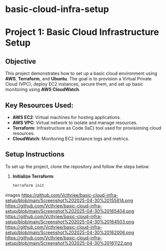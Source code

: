# basic-cloud-infra-setup 
# Project 1: Basic Cloud Infrastructure Setup

## Objective
This project demonstrates how to set up a basic cloud environment using **AWS**, **Terraform**, and **Ubuntu**. The goal is to provision a Virtual Private Cloud (VPC), deploy EC2 instances, secure them, and set up basic monitoring using **AWS CloudWatch**.

## Key Resources Used:
- **AWS EC2**: Virtual machines for hosting applications.
- **AWS VPC**: Virtual network to isolate and manage resources.
- **Terraform**: Infrastructure as Code (IaC) tool used for provisioning cloud resources.
- **CloudWatch**: Monitoring EC2 instance logs and metrics.

## Setup Instructions
To set up the project, clone the repository and follow the steps below:

1. **Initialize Terraform**:
   ```bash
   terraform init
images 
https://github.com/Vcthriee/basic-cloud-infra-setup/blob/main/Screenshot%202025-04-30%20155614.png
https://github.com/Vcthriee/basic-cloud-infra-setup/blob/main/Screenshot%202025-04-30%20165404.png
https://github.com/Vcthriee/basic-cloud-infra-setup/blob/main/Screenshot%202025-04-30%20164503.png
https://github.com/Vcthriee/basic-cloud-infra-setup/blob/main/Screenshot%202025-04-30%20162006.png
https://github.com/Vcthriee/basic-cloud-infra-setup/blob/main/Screenshot%202025-04-30%20161122.png
